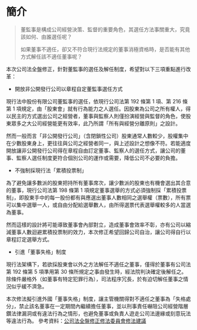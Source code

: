 # 簡介
> 董監事是構成公司經營決策、監督的重要角色，其選任方法事關重大，究竟該如何、由誰選任呢？
>
> 如果董事不適任，卻又不符合現行法規定的董事消極資格時，是否能有其他方式解任該不適任董事呢？

本次公司法全盤修正，針對董監事的選任及解任制度，希望對以下三項重點進行改革：

* 開放非公開發行公司以章程自定董監事選任方式

現行法中股份有限公司董監事的選任，依現行公司法第 192 條第 1 項、第 216 條第 1 項規定，由「股東會」就有行為能力之人選任。因股東為公司之所有權人，得以民主的方式選出公司之經營者，董事與監察人則僅扮演經營與監督的角色，使股東眾多之大公司經營能更有效率，此乃所謂「所有與經營分離原則」之設計。

然而一般而言「非公開發行公司」（含閉鎖性公司）股東通常人數較少，股權集中在少數股東身上，更往往與公司之經營者同一，與上述設計之想像不符。若能適度開放讓非公開發行公司得在章程自由訂定董事、監察人的選任方式，讓公司的董事、監察人選任制度更符合個別公司的運作或需要，降低公司不必要的負擔。

* 不強制採現行法「累積投票制」

為了避免讓多數派的股東把持所有董事席次，讓少數派的股東也有機會選出其合意的董事，現行公司法第 198 條第 1 項規定董事選舉的方式必須強制採「累積投票制」，即股東手中的每一股份都有與應選出董事人數相同之選舉權（票數），所有票可以集中選舉一人，或自由分配給選舉數人，由所得選票代表選舉權較多的人當選為董事。

然而這樣的設計將可能導致董事會內部對立，造成董事會效率不彰，亦有公司以縮減董事人數迴避累積投票制的效力，本次修正希望回歸公司自治，讓公司得自行以章程訂定選舉方式。

* 引進「董事失格」制度

現行法架構下，若欲採股東會以外之方法解任不適任之董事，僅得於董事有公司法第 192 條第 5 項準用第 30 條所規定之事由發生時，經法院判決確定後解任之。除條件嚴格外（如董事有特定犯罪行為），司法程序冗長，於有迫切解任董事之情況似乎緩不濟急。

本次修法擬引進外國「董事失格」制度，讓主管機關得對不適任之董事為「失格處分」，禁止該名董事在一定期間內繼續擔任董事，並以刑事責任嚇阻公司經營階層鑽法律漏洞或有違法行為之情形，也避免董事或負責人遊走公司法邊緣或刻意玩法等違法行為。
參考資料：[公司法全盤修正修法委員會修法建議](http://www.scocar.org.tw/)
